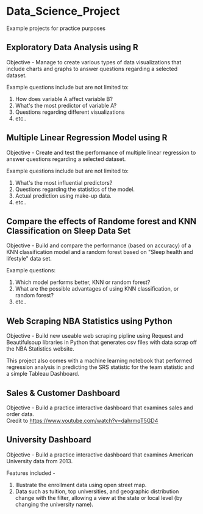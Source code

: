 # Data_Science_Project
Example projects for practice purposes

## Exploratory Data Analysis using R 
Objective - Manage to create various types of data visualizations that include charts and graphs to answer questions regarding a selected dataset.

Example questions include but are not limited to:

1) How does variable A affect variable B?
2) What's the most predictor of variable A?
3) Questions regarding different visualizations
4) etc..

## Multiple Linear Regression Model using R
Objective - Create and test the performance of multiple linear regression to answer questions regarding a selected dataset. 

Example questions include but are not limited to:

1) What's the most influential predictors?
2) Questions regarding the statistics of the model.
3) Actual prediction using make-up data.
4) etc..

## Compare the effects of Randome forest and KNN Classification on Sleep Data Set
Objective - Build and compare the performance (based on accuracy) of a KNN classification model and a random forest based on "Sleep health and lifestyle" data set.

Example questions:
1) Which model performs better, KNN or random forest?
2) What are the possible advantages of using KNN classification, or random forest?
3) etc..

## Web Scraping NBA Statistics using Python
Objective - Build new useable web scraping pipline using Request and Beautifulsoup libraries in Python that generates csv files with data scrap off the NBA Statistics website.

This project also comes with a machine learning notebook that performed regression analysis in predicting the SRS statistic for the team statistic and a simple Tableau Dashboard.

## Sales & Customer Dashboard
Objective - Build a practice interactive dashboard that examines sales and order data.  
Credit to https://www.youtube.com/watch?v=dahrmqT5GD4

## University Dashboard
Objective - Build a practice interactive dashboard that examines American University data from 2013.

Features included - 
1) Illustrate the enrollment data using open street map.
2) Data such as tuition, top universities, and geographic distribution change with the filter, allowing a view at the state or local level (by changing the university name).
